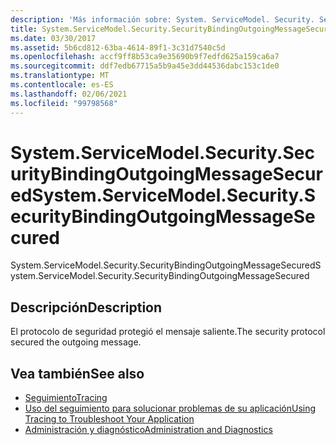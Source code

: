 ```yaml
---
description: 'Más información sobre: System. ServiceModel. Security. SecurityBindingOutgoingMessageSecured'
title: System.ServiceModel.Security.SecurityBindingOutgoingMessageSecured
ms.date: 03/30/2017
ms.assetid: 5b6cd812-63ba-4614-89f1-3c31d7540c5d
ms.openlocfilehash: accf9ff8b53ca9e35690b9f7edfd625a159ca6a7
ms.sourcegitcommit: ddf7edb67715a5b9a45e3dd44536dabc153c1de0
ms.translationtype: MT
ms.contentlocale: es-ES
ms.lasthandoff: 02/06/2021
ms.locfileid: "99798568"
---
```

# <a name="systemservicemodelsecuritysecuritybindingoutgoingmessagesecured"></a><span data-ttu-id="48f8d-103">System.ServiceModel.Security.SecurityBindingOutgoingMessageSecured</span><span class="sxs-lookup"><span data-stu-id="48f8d-103">System.ServiceModel.Security.SecurityBindingOutgoingMessageSecured</span></span>

<span data-ttu-id="48f8d-104">System.ServiceModel.Security.SecurityBindingOutgoingMessageSecured</span><span class="sxs-lookup"><span data-stu-id="48f8d-104">System.ServiceModel.Security.SecurityBindingOutgoingMessageSecured</span></span>  
  
## <a name="description"></a><span data-ttu-id="48f8d-105">Descripción</span><span class="sxs-lookup"><span data-stu-id="48f8d-105">Description</span></span>  

 <span data-ttu-id="48f8d-106">El protocolo de seguridad protegió el mensaje saliente.</span><span class="sxs-lookup"><span data-stu-id="48f8d-106">The security protocol secured the outgoing message.</span></span>  
  
## <a name="see-also"></a><span data-ttu-id="48f8d-107">Vea también</span><span class="sxs-lookup"><span data-stu-id="48f8d-107">See also</span></span>

- [<span data-ttu-id="48f8d-108">Seguimiento</span><span class="sxs-lookup"><span data-stu-id="48f8d-108">Tracing</span></span>](index.md)
- [<span data-ttu-id="48f8d-109">Uso del seguimiento para solucionar problemas de su aplicación</span><span class="sxs-lookup"><span data-stu-id="48f8d-109">Using Tracing to Troubleshoot Your Application</span></span>](using-tracing-to-troubleshoot-your-application.md)
- [<span data-ttu-id="48f8d-110">Administración y diagnóstico</span><span class="sxs-lookup"><span data-stu-id="48f8d-110">Administration and Diagnostics</span></span>](../index.md)
